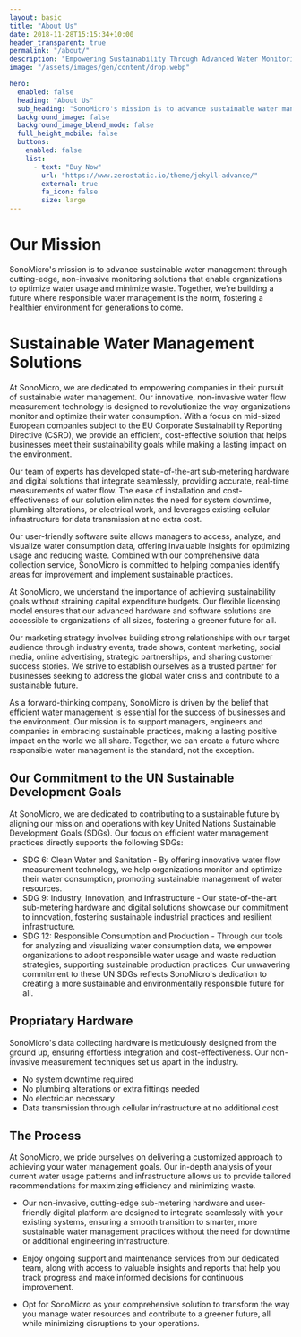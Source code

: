 ```yaml
---
layout: basic
title: "About Us"
date: 2018-11-28T15:15:34+10:00
header_transparent: true
permalink: "/about/"
description: "Empowering Sustainability Through Advanced Water Monitoring."
image: "/assets/images/gen/content/drop.webp"

hero:
  enabled: false
  heading: "About Us"
  sub_heading: "SonoMicro's mission is to advance sustainable water management through cutting-edge, non-invasive monitoring solutions that enable organizations to optimize water usage and minimize waste. Together, we're building a future where responsible water management is the norm, fostering a healthier environment for generations to come."
  background_image: false
  background_image_blend_mode: false
  full_height_mobile: false
  buttons:
    enabled: false
    list:
      - text: "Buy Now"
        url: "https://www.zerostatic.io/theme/jekyll-advance/"
        external: true
        fa_icon: false
        size: large
---
```

<!-- > Embracing sustainability is increasingly becoming a prerequisite for business operations. -->

# Our Mission
SonoMicro's mission is to advance sustainable water management through cutting-edge, non-invasive monitoring solutions that enable organizations to optimize water usage and minimize waste. Together, we're building a future where responsible water management is the norm, fostering a healthier environment for generations to come.

# Sustainable Water Management Solutions

At SonoMicro, we are dedicated to empowering companies in their pursuit of sustainable water management. Our innovative, non-invasive water flow measurement technology is designed to revolutionize the way organizations monitor and optimize their water consumption. With a focus on mid-sized European companies subject to the EU Corporate Sustainability Reporting Directive (CSRD), we provide an efficient, cost-effective solution that helps businesses meet their sustainability goals while making a lasting impact on the environment.

Our team of experts has developed state-of-the-art sub-metering hardware and digital solutions that integrate seamlessly, providing accurate, real-time measurements of water flow. The ease of installation and cost-effectiveness of our solution eliminates the need for system downtime, plumbing alterations, or electrical work, and leverages existing cellular infrastructure for data transmission at no extra cost.

Our user-friendly software suite allows managers to access, analyze, and visualize water consumption data, offering invaluable insights for optimizing usage and reducing waste. Combined with our comprehensive data collection service, SonoMicro is committed to helping companies identify areas for improvement and implement sustainable practices.

At SonoMicro, we understand the importance of achieving sustainability goals without straining capital expenditure budgets. Our flexible licensing model ensures that our advanced hardware and software solutions are accessible to organizations of all sizes, fostering a greener future for all.

Our marketing strategy involves building strong relationships with our target audience through industry events, trade shows, content marketing, social media, online advertising, strategic partnerships, and sharing customer success stories. We strive to establish ourselves as a trusted partner for businesses seeking to address the global water crisis and contribute to a sustainable future.

As a forward-thinking company, SonoMicro is driven by the belief that efficient water management is essential for the success of businesses and the environment. Our mission is to support managers, engineers and companies in embracing sustainable practices, making a lasting positive impact on the world we all share. Together, we can create a future where responsible water management is the standard, not the exception.


## Our Commitment to the UN Sustainable Development Goals
At SonoMicro, we are dedicated to contributing to a sustainable future by aligning our mission and operations with key United Nations Sustainable Development Goals (SDGs). Our focus on efficient water management practices directly supports the following SDGs:

- SDG 6: Clean Water and Sanitation - By offering innovative water flow measurement technology, we help organizations monitor and optimize their water consumption, promoting sustainable management of water resources.
- SDG 9: Industry, Innovation, and Infrastructure - Our state-of-the-art sub-metering hardware and digital solutions showcase our commitment to innovation, fostering sustainable industrial practices and resilient infrastructure.
- SDG 12: Responsible Consumption and Production - Through our tools for analyzing and visualizing water consumption data, we empower organizations to adopt responsible water usage and waste reduction strategies, supporting sustainable production practices.
Our unwavering commitment to these UN SDGs reflects SonoMicro's dedication to creating a more sustainable and environmentally responsible future for all.

## Propriatary Hardware

SonoMicro's data collecting hardware is meticulously designed from the ground up, ensuring effortless integration and cost-effectiveness. Our non-invasive measurement techniques set us apart in the industry.

- No system downtime required
- No plumbing alterations or extra fittings needed
- No electrician necessary
- Data transmission through cellular infrastructure at no additional cost

<!-- {% include framework/shortcodes/youtube.html id='2M6dJ2Uynhg' %} -->

## The Process

At SonoMicro, we pride ourselves on delivering a customized approach to achieving your water management goals. Our in-depth analysis of your current water usage patterns and infrastructure allows us to provide tailored recommendations for maximizing efficiency and minimizing waste.

- Our non-invasive, cutting-edge sub-metering hardware and user-friendly digital platform are designed to integrate seamlessly with your existing systems, ensuring a smooth transition to smarter, more sustainable water management practices without the need for downtime or additional engineering infrastructure.

- Enjoy ongoing support and maintenance services from our dedicated team, along with access to valuable insights and reports that help you track progress and make informed decisions for continuous improvement.

- Opt for SonoMicro as your comprehensive solution to transform the way you manage water resources and contribute to a greener future, all while minimizing disruptions to your operations.


